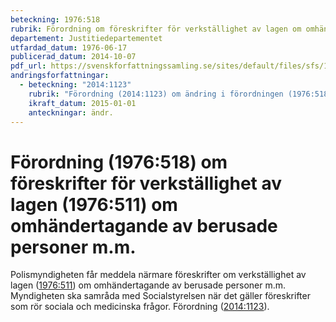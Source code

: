 ```yaml
---
beteckning: 1976:518
rubrik: Förordning om föreskrifter för verkställighet av lagen om omhändertagande av berusade personer m.m.
departement: Justitiedepartementet
utfardad_datum: 1976-06-17
publicerad_datum: 2014-10-07
pdf_url: https://svenskforfattningssamling.se/sites/default/files/sfs/1976-06/SFS1976-518.pdf
andringsforfattningar:
  - beteckning: "2014:1123"
    rubrik: "Förordning (2014:1123) om ändring i förordningen (1976:518) om föreskrifter för verkställighet av lagen (1976:511) om omhändertagande av berusade personer m.m."
    ikraft_datum: 2015-01-01
    anteckningar: ändr.
---
```


# Förordning (1976:518) om föreskrifter för verkställighet av lagen (1976:511) om omhändertagande av berusade personer m.m.

Polismyndigheten får meddela närmare föreskrifter om verkställighet av lagen ([1976:511](https://selex.se/eli/sfs/1976/511)) om omhändertagande av berusade personer m.m. Myndigheten ska samråda med Socialstyrelsen när det gäller föreskrifter som rör sociala och medicinska frågor. Förordning ([2014:1123](https://selex.se/eli/sfs/2014/1123)).